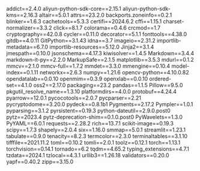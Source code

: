 addict==2.4.0
aliyun-python-sdk-core==2.15.1
aliyun-python-sdk-kms==2.16.3
altair==5.0.1
attrs==23.2.0
backports.zoneinfo==0.2.1
blinker==1.6.3
cachetools==5.3.3
certifi==2024.6.2
cffi==1.15.1
charset-normalizer==3.3.2
click==8.1.7
colorama==0.4.6
crcmod==1.7
cryptography==42.0.8
cycler==0.11.0
decorator==5.1.1
fonttools==4.38.0
gitdb==4.0.11
GitPython==3.1.43
idna==3.7
imageio==2.31.2
importlib-metadata==6.7.0
importlib-resources==5.12.0
Jinja2==3.1.4
jmespath==0.10.0
jsonschema==4.17.3
kiwisolver==1.4.5
Markdown==3.4.4
markdown-it-py==2.2.0
MarkupSafe==2.1.5
matplotlib==3.5.3
mdurl==0.1.2
mmcv==2.1.0
mmcv-full==1.7.2
mmdet==3.3.0
mmengine==0.10.4
model-index==0.1.11
networkx==2.6.3
numpy==1.21.6
opencv-python==4.10.0.82
opendatalab==0.0.10
openmim==0.3.9
openxlab==0.0.10
ordered-set==4.1.0
oss2==2.17.0
packaging==23.2
pandas==1.1.5
Pillow==9.5.0
pkgutil_resolve_name==1.3.10
platformdirs==4.0.0
protobuf==4.24.4
pyarrow==12.0.1
pycocotools==2.0.7
pycparser==2.21
pycryptodome==3.20.0
pydeck==0.8.1b1
Pygments==2.17.2
Pympler==1.0.1
pyparsing==3.1.2
pyrsistent==0.19.3
python-dateutil==2.9.0.post0
pytz==2023.4
pytz-deprecation-shim==0.1.0.post0
PyWavelets==1.3.0
PyYAML==6.0.1
requests==2.28.2
rich==13.7.1
scikit-image==0.19.3
scipy==1.7.3
shapely==2.0.4
six==1.16.0
smmap==5.0.1
streamlit==1.23.1
tabulate==0.9.0
tenacity==8.2.3
termcolor==2.3.0
terminaltables==3.1.10
tifffile==2021.11.2
toml==0.10.2
tomli==2.0.1
toolz==0.12.1
torch==1.13.1
torchvision==0.14.1
tornado==6.2
tqdm==4.65.2
typing_extensions==4.7.1
tzdata==2024.1
tzlocal==4.3.1
urllib3==1.26.18
validators==0.20.0
yapf==0.40.2
zipp==3.15.0
